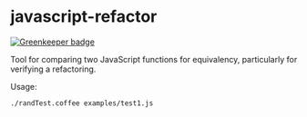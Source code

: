 javascript-refactor
===================

[![Greenkeeper badge](https://badges.greenkeeper.io/zacharytamas/javascript-refactor.svg)](https://greenkeeper.io/)

Tool for comparing two JavaScript functions for equivalency, particularly for verifying a refactoring.

Usage:

    ./randTest.coffee examples/test1.js

